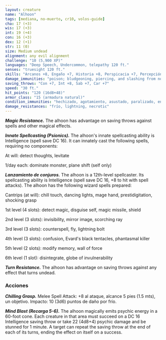 ```yaml
---
layout: creature
name: "Alhoon"
tags: [mediana, no-muerto, cr10, volos-guide]
cha: 17 (+3)
wis: 17 (+3)
int: 19 (+4)
con: 16 (+3)
dex: 12 (+1)
str: 11 (0)
size: Medium undead
alignment: any evil alignment
challenge: "10 (5,900 XP)"
languages: "Deep Speech, Undercommon, telepathy 120 ft."
senses: "truesight 120 ft."
skills: "Arcanos +8, Engaño +7, Historia +8, Perspicacia +7, Percepción +7, Sigilo +5"
damage_immunities: "poison; bludgeoning, piercing, and slashing from nonmagical attacks"
saving_throws: "Con +7, Int +8, Sab +7, Car +7"
speed: "30 ft."
hit_points: "120 (16d8+48)"
armor_class: "15 (armadura natural)"
condition_immunities: "hechizado, agotamiento, asustado, paralizado, envenenado"
damage_resistances: "frío, lightning, necrotic"
---
```


***Magic Resistance.*** The alhoon has advantage on saving throws against spells and other magical effects.

***Innate Spellcasting (Psionics).*** The alhoon's innate spellcasting ability is Intelligence (spell save DC 16). It can innately cast the following spells, requiring no components:

At will: detect thoughts, levitate

1/day each: dominate monster, plane shift (self only)

***Lanzamiento de conjuros.*** The alhoon is a 12th-level spellcaster. Its spellcasting ability is Intelligence (spell save DC 16, +8 to hit with spell attacks). The alhoon has the following wizard spells prepared:

Cantrips (at will): chill touch, dancing lights, mage hand, prestidigitation, shocking grasp

1st level (4 slots): detect magic, disguise self, magic missile, shield

2nd level (3 slots): invisibility, mirror image, scorching ray

3rd level (3 slots): counterspell, fly, lightning bolt

4th level (3 slots): confusion, Evard's black tentacles, phantasmal killer

5th level (2 slots): modify memory, wall of force

6th level (1 slot): disintegrate, globe of invulnerability

***Turn Resistance.*** The alhoon has advantage on saving throws against any effect that turns undead.

### Acciones

***Chilling Grasp.*** Melee Spell Attack: +8 al ataque, alcance 5 pies (1.5 mts), un objetivo. Impacto: 10 (3d6) puntos de daño por frío.

***Mind Blast (Recarga 5-6).*** The alhoon magically emits psychic energy in a 60-foot cone. Each creature in that area must succeed on a DC 16 Intelligence saving throw or take 22 (4d8+4) psychic damage and be stunned for 1 minute. A target can repeat the saving throw at the end of each of its turns, ending the effect on itself on a success.
